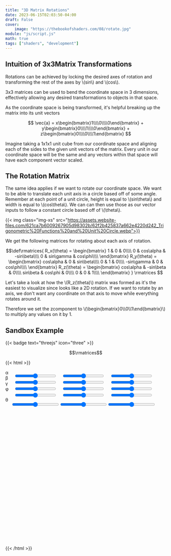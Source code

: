 ```yaml
---
title: "3D Matrix Rotations"
date: 2023-06-15T02:03:50-04:00
draft: False
cover:
    image: "https://thebookofshaders.com/08/rotate.jpg"
module: "js/script.js"
math: true
tags: ["shaders", "development"]
---
```


## Intuition of 3x3Matrix Transformations

 Rotations can be achieved by locking the desired axes of rotation and transforming the rest of the axes by \\(sin\\) and \\(cos\\).

3x3 matrices can be used to bend the coordinate space in 3 dimensions, effectively allowing any desired transformations to objects in that space.

As the coordinate space is being transformed, it's helpful breaking up the matrix into its unit vectors

$$
\vec{a} = x\begin{bmatrix}1\\\\0\\\\0\end{bmatrix} +
y\begin{bmatrix}0\\\\1\\\\0\end{bmatrix} +
z\begin{bmatrix}0\\\\0\\\\1\end{bmatrix}
$$

Imagine taking a 1x1x1 unit cube from our coordinate space and aligning each of the sides to the given unit vectors of the matrix. Every unit in our coordinate space will be the same and any vectors within that space will have each component vector scaled.

## The Rotation Matrix

The same idea applies if we want to rotate our coordinate space. We want to be able to translate each unit axis in a circle based off of some angle. Remember at each point of a unit circle, height is equal to \\(sin\theta\\) and width is equal to \\(cos\theta\\). We can can then use those as our vector inputs to follow a constant circle based off of \\(\theta\\).

{{< img class="img-xs" src="https://assets.website-files.com/621ca7b6009267905d98302b/62f2b425837a662e4220d242_Trigonometric%20Functions%20and%20Unit%20Circle.webp">}}

We get the following matrices for rotating about each axis of rotation.

$$\def\rmatrices{
R_x(\theta) = 
\begin{bmatrix}
1 & 0 & 0\\\\
0 & cos\alpha & -sin\beta\\\\
0 & sin\gamma & cos\phi\\\\
\end{bmatrix}
R_y(\theta) = 
\begin{bmatrix}
cos\alpha & 0 & sin\beta\\\\
0 & 1 & 0\\\\
-sin\gamma & 0 & cos\phi\\\\
\end{bmatrix}
R_z(\theta) = 
\begin{bmatrix}
cos\alpha & -sin\beta & 0\\\\
sin\beta & cos\phi  & 0\\\\
0 & 0 & 1\\\\
\end{bmatrix}
}
\rmatrices
$$

Let's take a look at how the \\(R_z(\theta)\\) matrix was formed as it's the easiest to visualize since looks like a 2D rotation. If we want to rotate by an axis, we don't want any coordinate on that axis to move while everything rotates around it.

Therefore we set the zcomponent to \\(\begin{bmatrix}0\\\\0\\\\1\end{bmatrix}\\) to multiply any values on it by 1.

## Sandbox Example

{{< badge text="threejs" icon="three" >}}

$$\rmatrices$$

{{< html >}}
<style>
    .range-menu {
        display: flex;
        flex-flow: column;
        flex-grow: 1;
        margin: 1ch;
    }
    .range-labels {
        display: flex;
        flex-flow: column;
        margin: 1ch;
    }
</style>

<form style="display:flex;margin-bottom:1rem;" autocomplete="off">
    <div style="display:flex;flex-direction:column;margin-right:1ch">
        <div>
            <div>&alpha;</div>
            <div>&beta;</div>
            <div>&gamma;</div>
            <div>&phi;</div>
            <br>
            <div>&theta;</div>
        </div>
    </div>
    <div style="display:flex;flex-direction:column;">
        <div id="range-x" class="range-menu">
            <input id="range-x1" type="range" min="-3" max="3" step=".3">
            <input id="range-x2" type="range" min="-3" max="3" step=".3">
            <input id="range-x3" type="range" min="-3" max="3" step=".3">
            <input id="range-x4" type="range" min="-3" max="3" step=".3">
        </div>
        <input id="range-xall" type="range" min="-3" max="3" step=".3">
    </div>
    <div style="display:flex;flex-direction:column;">
        <div id="range-y" class="range-menu">
            <input id="range-y1" type="range" min="-3" max="3" step=".3">
            <input id="range-y2" type="range" min="-3" max="3" step=".3">
            <input id="range-y3" type="range" min="-3" max="3" step=".3">
            <input id="range-y4" type="range" min="-3" max="3" step=".3">
        </div>
        <input id="range-yall" type="range" min="-3" max="3" step=".3">
    </div>
    <div style="display:flex;flex-direction:column;">
        <div id="range-z" class="range-menu">
            <input id="range-z1" type="range" min="-3" max="3" step=".3">
            <input id="range-z2" type="range" min="-3" max="3" step=".3">
            <input id="range-z3" type="range" min="-3" max="3" step=".3">
            <input id="range-z4" type="range" min="-3" max="3" step=".3">
        </div>
        <input id="range-zall" type="range" min="-3" max="3" step=".3">
    </div>
</form>

<div id="three-container" style="display:block;height: 400px;width: 100%;"></div>

<script id="vertexShader" type="x-shader/x-vertex">
    uniform mat4 m1;
    uniform mat4 m2;
    uniform mat4 m3;
    void main() {
        gl_Position = projectionMatrix * modelViewMatrix * m1 * m2 * m3 * vec4(position.x, position.y, position.z, 1.0);
    }
</script>

<script id="fragmentShader" type="x-shader/x-fragment">
    uniform vec2 resolution;
    void main() {
        vec2 uv = gl_FragCoord.xy / resolution.xy;
        uv *= 40.;

        vec3 color = vec3(.2, .7, 1.);
        gl_FragColor = vec4(color, 1.0);
    }
</script>
{{< /html >}}